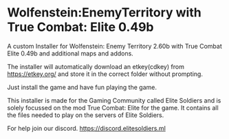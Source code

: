 # Wolfenstein:EnemyTerritory with True Combat: Elite 0.49b
A custom Installer for Wolfenstein: Enemy Territory 2.60b with True Combat Elite 0.49b and additional maps and addons.

The installer will automatically download an etkey(cdkey) from https://etkey.org/ and store it in the correct folder without prompting.

Just install the game and have fun playing the game.

This installer is made for the Gaming Community called Elite Soldiers and is solely focussed on the mod True Combat: Elite for the game.
It contains all the files needed to play on the servers of Elite Soldiers.

For help join our discord. https://discord.elitesoldiers.ml
